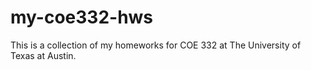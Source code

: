 # my-coe332-hws

This is a collection of my homeworks for COE 332 at The University of Texas at Austin.
